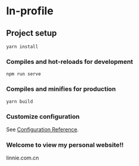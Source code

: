 # ln-profile

## Project setup
```
yarn install
```

### Compiles and hot-reloads for development
```Cancel changes
npm run serve
```

### Compiles and minifies for production
```
yarn build
```

### Customize configuration
See [Configuration Reference](https://cli.vuejs.org/config/).


### Welcome to view my personal website!!
linnie.com.cn
